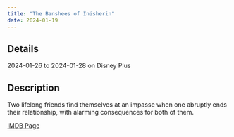 ```yaml
---
title: "The Banshees of Inisherin"
date: 2024-01-19
---
```

## Details
2024-01-26 to 2024-01-28 on Disney Plus

## Description
Two lifelong friends find themselves at an impasse when one abruptly ends their relationship, with alarming consequences for both of them.

[IMDB Page](https://www.imdb.com/title/tt11813216/)
